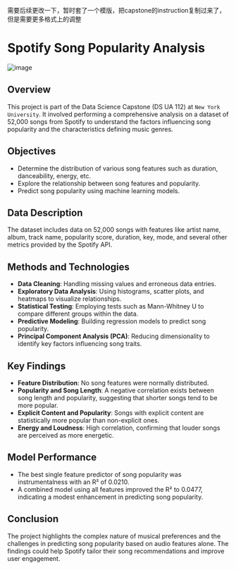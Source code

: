 需要后续更改一下，暂时套了一个模版，把capstone的instruction复制过来了，但是需要更多格式上的调整
# Spotify Song Popularity Analysis
![image](https://github.com/J-hjr/Jerry_Huang_DS_Project_Portfolio/assets/158063353/e6eb6969-973a-40ef-9c4d-d1c342bbd22a)

## Overview
This project is part of the Data Science Capstone (DS UA 112) at `New York University`. It involved performing a comprehensive analysis on a dataset of 52,000 songs from Spotify to understand the factors influencing song popularity and the characteristics defining music genres.

## Objectives
- Determine the distribution of various song features such as duration, danceability, energy, etc.
- Explore the relationship between song features and popularity.
- Predict song popularity using machine learning models.

## Data Description
The dataset includes data on 52,000 songs with features like artist name, album, track name, popularity score, duration, key, mode, and several other metrics provided by the Spotify API.

## Methods and Technologies
- **Data Cleaning**: Handling missing values and erroneous data entries.
- **Exploratory Data Analysis**: Using histograms, scatter plots, and heatmaps to visualize relationships.
- **Statistical Testing**: Employing tests such as Mann-Whitney U to compare different groups within the data.
- **Predictive Modeling**: Building regression models to predict song popularity.
- **Principal Component Analysis (PCA)**: Reducing dimensionality to identify key factors influencing song traits.

## Key Findings
- **Feature Distribution**: No song features were normally distributed.
- **Popularity and Song Length**: A negative correlation exists between song length and popularity, suggesting that shorter songs tend to be more popular.
- **Explicit Content and Popularity**: Songs with explicit content are statistically more popular than non-explicit ones.
- **Energy and Loudness**: High correlation, confirming that louder songs are perceived as more energetic.

## Model Performance
- The best single feature predictor of song popularity was instrumentalness with an R² of 0.0210.
- A combined model using all features improved the R² to 0.0477, indicating a modest enhancement in predicting song popularity.

## Conclusion
The project highlights the complex nature of musical preferences and the challenges in predicting song popularity based on audio features alone. The findings could help Spotify tailor their song recommendations and improve user engagement.
